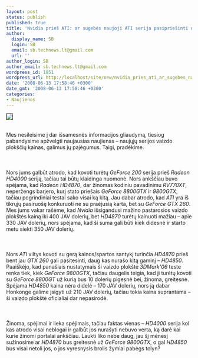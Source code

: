 ```yaml
---
layout: post
status: publish
published: true
title: 'Nvidia prieš ATI: ar sugebės naujoji ATI serija pasipriešinti nVidia serijai?'
author:
  display_name: SB
  login: SB
  email: sb.technews.lt@gmail.com
  url: ''
author_login: SB
author_email: sb.technews.lt@gmail.com
wordpress_id: 1951
wordpress_url: http://localhost/site/new/nvidia_pries_ati_ar_sugebes_naujoji_ati_serija_pasipriesinti_nvidia_serijai_/
date: '2008-06-13 17:58:46 +0300'
date_gmt: '2008-06-13 17:58:46 +0300'
categories:
- Naujienos
---
```

<div class="imgright"><img src="http://img108.imageshack.us/img108/688/imagesoj1.png" border="1"></div>
<p><br>Mes nesileisime į dar išsamesnės informacijos gliaudymą, tiesiog pabandysime apžvelgti naujausias naujienas – naujųjų serijos vaizdo plokščių kainas, galimus jų pajėgumus. Taigi, pradėkime.<br />
<br><br />
<br>Nors jums galbūt atrodo, kad kovoti turėtų <i>GeForce 200</i> serija prieš <i>Radeon HD4000</i> seriją, tačiau tai būtų klaidinga nuomonė. Nors ankščiau buvo spėjama, kad <i>Radeon HD4870</i>, dar žinomas kodiniu pavadinimu <i>RV770XT</i>, neperžengs barjero, kurį stato priešais <i>GeForce 8800GTX</i> ir <i>9800GTX</i>, tačiau pogrindiniai testai sako visai ką kitą. Jau dabar atrodo, kad <i>ATI</i> yra iš tikrųjų pasiruošę konkuruoti ne su praėjusią karta, bet su <i>GeForce GTX 260</i>. Mes jums vakar rašėme, kad <i>Nvidia</i> išsigandusi mažino pastarosios vaizdo plokštės kainą iki 400 JAV dolerių, bet <i>HD4870</i> turėtų kainuoti mažiau – apie 330 JAV dolerių, nors spėjama, kad ši suma gali būti kiek didesnė ir starto metu siekti 350 JAV dolerių.<br />
<br><br />
<br>Nors <i>ATI</i> viltys kovoti su gerą kainos/spartos santykį turinčia <i>HD4870</i> prieš bent jau <i>GTX 260</i> gali pasitesinti, daug kas nurašo kitą gaminį – <i>HD4850</i>. Paaiškėjo, kad panašiais nustatymais ši vaizdo plokštė <i>3DMark'06</i> teste renka tiek, kiek <i>GeForce 9800GTX</i>, tačiau daugelis teigia, kad ji turėtų kovoti su <i>GeForce 8800GT</i> už kurią bus 10 dolerių pigesnė bei, žinoma, greitesnė. Spėjama <i>HD4850</i> kaina nėra didelė – 170 JAV dolerių, nors ją dabar Honkonge galime įsigyti už 210 JAV dolerių, tačiau tokia kaina suprantama – ši vaizdo plokštė oficialiai dar nepasirodė.<br />
<br><br />
<br>Žinoma, spėjimai ir lieka spėjimais, tačiau faktas vienas – <i>HD4000</i> serija kol kas atrodo visai neblogai ir galbūt jos nurašyti nebuvo verta, ką darė kai kurie žinomi portalai ankščiau. Laukti liko nebe daug, jau šį mėnesį sužinosime ar <i>HD4870</i> bus greitesnė už <i>GeForce 9800GTX</i>, o gal <i>HD4850</i> bus visai netoli jos, o jos vyresnysis brolis žymiai pabėgs tolyn?<br />
<br><br />
<br><br />
<br><br />
<br></p>
